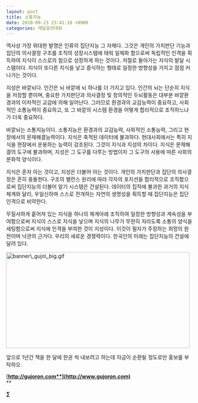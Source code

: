 ```yaml
---
layout: post
title: 소통지능
date: 2010-09-23 23:41:18 +0900
categories: 깨달음의대화
---
```

<P class=HStyle0>역사상 가장 위대한 발명은 인류의 집단지능 그 자체다. 그것은 개인의 가치판단 기능과 집단의 의사결정 구조를 조직의 성장시스템에 태워 일체화 함으로써 독립적인 인격을 획득하여 지식이 스스로의 힘으로 성장하게 하는 것이다. 저절로 돌아가는 지식의 발달 시스템이다. 지식이 또다른 지식을 낳고 증식하는 형태로 일정한 방향성을 가지고 점점 커나가는 것이다. </P> <P class=HStyle0>

  
</P> <P class=HStyle0>지성은 바깥뇌다. 인간은 뇌 바깥에 뇌 하나를 더 가지고 있다. 인간의 뇌는 단순히 지식을 저장할 뿐이며, 중요한 가치판단과 의사결정 및 창의적인 두뇌활동은 대부분 바깥환경과의 이차적인 교감에 의해 일어난다. 그러므로 환경과의 교감능력이 중요하고, 사회적인 소통능력이 중요하고, 또 그 바깥의 시스템 환경을 어떻게 합리적으로 조직하느냐가 더욱 중요하다. </P> <P class=HStyle0>  
</P> <P class=HStyle0>바깥뇌는 소통지능이다. 소통지능은 환경과의 교감능력, 사회적인 소통능력, 그리고 현장에서의 문제해결능력이다. 지식은 축적된 데이터에 불과하다. 현대사회에서는 특히 지식을 현장에서 운용하는 능력이 강조된다. 그것이 지식과 지성의 차이다. 지식은 문제해결의 도구에 불과하며, 지성은 그 도구를 다루는 방법이자 그 도구의 사용에 따른 사회의 문화적 양식이다. </P> <P class=HStyle0>  
</P> <P class=HStyle0>지식은 혼자 아는 것이고, 지성은 더불어 아는 것이다. 개인의 가치판단과 집단의 의사결정은 흔히 충돌한다. 구조의 밸런스 원리에 따라 각자의 포지션을 합리적으로 조직함으로써 집단지능의 더불어 알기 시스템은 건설된다. 데이터의 집적에 불과한 과거의 지식체계와 달리, 우일신하며 스스로 전개하는 자연의 생명성을 획득할 때 집단지능은 집단인격으로 비약한다.</P> <P class=HStyle0>  
</P> <P class=HStyle0>무질서하게 흩어져 있는 지식을 하나의 체계아래 조직하여 일정한 방향성과 계속성을 부여함으로써 지식이 스스로 지식을 낳으며 지식의 나무가 무한히 자라도록 소통의 양식을 세팅함으로써 지식에 인격을 부여한 것이 지성이다. 이것이 필자가 주장하는 희망의 원천이며 낙관의 근거다. 우리의 새로운 경쟁력이다. 한국인의 미래는 집단지능의 건설에 달려 있다. </P> <P class=HStyle0></P> 



<IMG alt=banner\_gujo\_big.gif src="http://gujoron.com/xe/files/attach/images/198/342/115/banner\_gujo\_big.gif" width=496 height=260>

앞으로 1년간 책을 한 달에 한권 씩 내보려고 하는데 자금이 순환될 정도로만 홍보를 부탁하오.



[**http://gujoron.com**](http://www.gujoron.com)**  
** 

**∑**